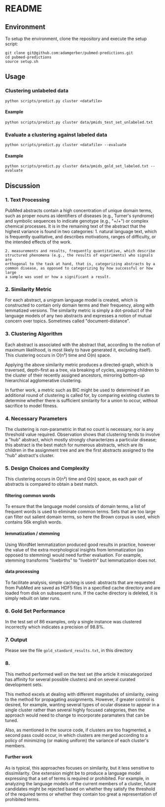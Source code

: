 # README

## Environment
To setup the environment, clone the repository and execute the setup script:
```
git clone git@github.com:adamgerber/pubmed-predictions.git
cd pubmed-predictions
source setup.sh
```

## Usage

### Clustering unlabeled data

```
python scripts/predict.py cluster <datafile>
```
#### Example
```
python scripts/predict.py cluster data/pmids_test_set_unlabeled.txt
```

### Evaluate a clustering against labeled data

```
python scripts/predict.py cluster <datafile> --evaluate
```

#### Example
```
python scripts/predict.py cluster data/pmids_gold_set_labeled.txt --evaluate
```


## Discussion

### 1. Text Processing
PubMed abstracts contain a high concentration of unique domain terms, such as
proper nouns as identifiers of diseases (e.g., Turner's syndrome) and symbolic
sequences to indicate genotype (e.g., "+/+") or complex chemical processes.
It is in the remaining text of the abstract that the highest variance is found
in two categories:
    1. natural language text, which is frequently qualitative, and describes
    motivations, ranges of difficulty, or the intended effects of the work.

    2. measurements and results, frequently quantitative, which describe
    structured phenomena (e.g., the results of experiments) who signals are
    orthogonal to the task at hand, that is, categorizing abstracts by a
    common disease, as opposed to categorizing by how successful or how large
    a sample was used or how a significant a result.


### 2. Similarity Metric
For each abstract, a unigram language model is created, which is constructed
to contain only domain terms and their frequency, along with lemmatized
versions. The similarity metric is simply a dot-product of the language models
of any two abstracts and expresses a notion of mutual concern over topics.
Sometimes called "document-distance".


### 3. Clustering Algorithm
Each abstract is associated with the abstract that, according to the notion of
maximum likelihood, is most likely to have generated it, excluding itself).
This clustering occurs in O(n²) time and O(n) space.

Applying the above similarity metric produces a directed-graph, which is
traversed, depth-first as a tree, via breaking of cycles, assigning children
to the cluster of their recently assigned ancestors, mirroring bottom-up
hierarchical agglomerative clustering.

In further work, a metric such as BIC might be used to determined if an
additional round of clustering is called for, by comparing existing clusters
to determine whether there is sufficient similarity for a union to occur,
without sacrifice to model fitness.


### 4. Necessary Parameters
The clustering is non-parametric in that no count is necessary, nor is any
threshold value required. Observation shows that clustering tends to involve
a "hub" abstract, which mostly strongly characterizes a particular disease;
this abstract is the best match for numerous abstracts, which are its children
in the assignment tree and are the first abstracts assigned to the "hub"
abstract's cluster.


### 5. Design Choices and Complexity
This clustering occurs in O(n²) time and O(n) space, as each pair of abstracts
is compared to obtain a best match.

#### filtering common words
To ensure that the language model consists of domain terms, a list of frequent
words is used to eliminate common terms. Sets that are too large can filter
out salient domain terms, so here the Brown corpus is used, which contains
56k english words.

#### lemmatization / stemming
Using WordNet lemmatization produced good results in practice, however the value
of the extra morphological insights from lemmatization (as opposed to stemming)
would need further evaluation. For example, stemming transforms "livebirths"
to "livebirth" but lemmatization does not.

#### data processing
To facilitate analysis, simple caching is used: abstracts that are requested from
PubMed are saved as HDF5 files in a specified cache directory and are loaded from
disk on subsequent runs. If the cache directory is deleted, it is simply rebuilt
on later runs.


### 6. Gold Set Performance
In the test set of 86 examples, only a single instance was clustered incorrectly
which indicates a precision of 98.8%.


### 7. Output
Please see the file `gold_standard_results.txt`, in this directory


### 8. 
This method performed well on the test set (the article it miscategorized has
affinity for several possible clusters) and on several curated development sets.

This method excels at dealing with different magnitudes of similarity, owing to
the method for propagating assignments. However, if greater control is desired,
for example, wanting several types of ocular disease to appear in a single
cluster rather than several highly focused categories, then the approach would
need to change to incorporate paramaters that can be tuned.

Also, as mentioned in the source code, if clusters are too fragmented, a second
pass could occur, in which clusters are merged according to a policy of
minimizing (or making uniform) the variance of each cluster's members.

#### Further work

As is typical, this approaches focuses on similarity, but it less sensitive to
dissimilarity. One extension might be to produce a language model expressing
that a set of terms is required or prohibited. For example, in analyzing the
language models of the current members of a cluster, future candidates might be
rejected based on whether they satisfy the threshold of the required terms
or whether they contain too great a representation of prohibited terms.

